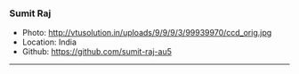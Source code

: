 ### Sumit Raj

- Photo: http://vtusolution.in/uploads/9/9/9/3/99939970/ccd_orig.jpg
- Location: India
- Github: https://github.com/sumit-raj-au5

***
